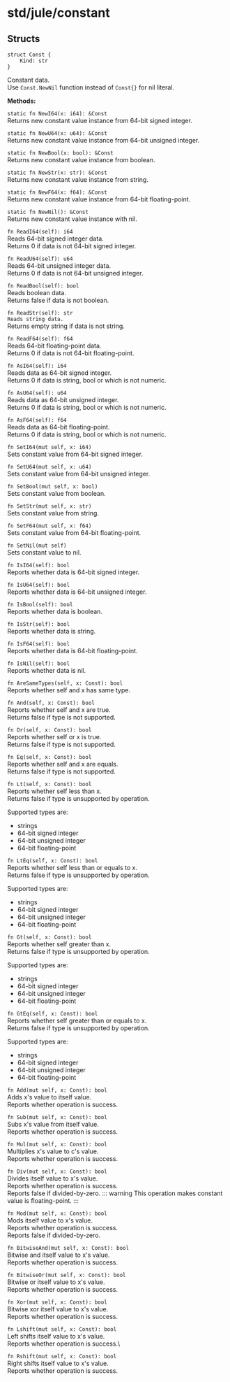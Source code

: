 # std/jule/constant

## Structs
```jule
struct Const {
    Kind: str
}
```
Constant data.\
Use `Const.NewNil` function instead of `Const{}` for nil literal.

**Methods:**

`static fn NewI64(x: i64): &Const`\
Returns new constant value instance from 64-bit signed integer.

`static fn NewU64(x: u64): &Const`\
Returns new constant value instance from 64-bit unsigned integer.

`static fn NewBool(x: bool): &Const`\
Returns new constant value instance from boolean.

`static fn NewStr(x: str): &Const`\
Returns new constant value instance from string.

`static fn NewF64(x: f64): &Const`\
Returns new constant value instance from 64-bit floating-point.

`static fn NewNil(): &Const`\
Returns new constant value instance with nil. 

`fn ReadI64(self): i64`\
Reads 64-bit signed integer data.\
Returns 0 if data is not 64-bit signed integer.

`fn ReadU64(self): u64`\
Reads 64-bit unsigned integer data.\
Returns 0 if data is not 64-bit unsigned integer.

`fn ReadBool(self): bool`\
Reads boolean data.\
Returns false if data is not boolean.

`fn ReadStr(self): str`\
`Reads string data.`\
Returns empty string if data is not string.

`fn ReadF64(self): f64`\
Reads 64-bit floating-point data.\
Returns 0 if data is not 64-bit floating-point.

`fn AsI64(self): i64`\
Reads data as 64-bit signed integer.\
Returns 0 if data is string, bool or which is not numeric.

`fn AsU64(self): u64`\
Reads data as 64-bit unsigned integer.\
Returns 0 if data is string, bool or which is not numeric.

`fn AsF64(self): f64`\
Reads data as 64-bit floating-point.\
Returns 0 if data is string, bool or which is not numeric.

`fn SetI64(mut self, x: i64)`\
Sets constant value from 64-bit signed integer.

`fn SetU64(mut self, x: u64)`\
Sets constant value from 64-bit unsigned integer.

`fn SetBool(mut self, x: bool)`\
Sets constant value from boolean.

`fn SetStr(mut self, x: str)`\
Sets constant value from string.

`fn SetF64(mut self, x: f64)`\
Sets constant value from 64-bit floating-point.

`fn SetNil(mut self)`\
Sets constant value to nil.

`fn IsI64(self): bool`\
Reports whether data is 64-bit signed integer.

`fn IsU64(self): bool`\
Reports whether data is 64-bit unsigned integer.

`fn IsBool(self): bool`\
Reports whether data is boolean.

`fn IsStr(self): bool`\
Reports whether data is string.

`fn IsF64(self): bool`\
Reports whether data is 64-bit floating-point.

`fn IsNil(self): bool`\
Reports whether data is nil.

`fn AreSameTypes(self, x: Const): bool`\
Reports whether self and x has same type.

`fn And(self, x: Const): bool`\
Reports whether self and x are true.\
Returns false if type is not supported.

`fn Or(self, x: Const): bool`\
Reports whether self or x is true.\
Returns false if type is not supported.

`fn Eq(self, x: Const): bool`\
Reports whether self and x are equals.\
Returns false if type is not supported. 

`fn Lt(self, x: Const): bool`\
Reports whether self less than x.\
Returns false if type is unsupported by operation.

Supported types are:
- strings
- 64-bit signed integer
- 64-bit unsigned integer
- 64-bit floating-point

`fn LtEq(self, x: Const): bool`\
Reports whether self less than or equals to x.\
Returns false if type is unsupported by operation.

Supported types are:
- strings
- 64-bit signed integer
- 64-bit unsigned integer
- 64-bit floating-point

`fn Gt(self, x: Const): bool`\
Reports whether self greater than x.\
Returns false if type is unsupported by operation.

Supported types are:
- strings
- 64-bit signed integer
- 64-bit unsigned integer
- 64-bit floating-point

`fn GtEq(self, x: Const): bool`\
Reports whether self greater than or equals to x.\
Returns false if type is unsupported by operation.

Supported types are:
- strings
- 64-bit signed integer
- 64-bit unsigned integer
- 64-bit floating-point

`fn Add(mut self, x: Const): bool`\
Adds x's value to itself value.\
Reports whether operation is success.

`fn Sub(mut self, x: Const): bool`\
Subs x's value from itself value.\
Reports whether operation is success.

`fn Mul(mut self, x: Const): bool`\
Multiplies x's value to c's value.\
Reports whether operation is success.

`fn Div(mut self, x: Const): bool`\
Divides itself value to x's value.\
Reports whether operation is success.\
Reports false if divided-by-zero.
::: warning
This operation makes constant value is floating-point.
:::

`fn Mod(mut self, x: Const): bool`\
Mods itself value to x's value.\
Reports whether operation is success.\
Reports false if divided-by-zero.

`fn BitwiseAnd(mut self, x: Const): bool`\
Bitwise and itself value to x's value.\
Reports whether operation is success.

`fn BitwiseOr(mut self, x: Const): bool`\
Bitwise or itself value to x's value.\
Reports whether operation is success.

`fn Xor(mut self, x: Const): bool`\
Bitwise xor itself value to x's value.\
Reports whether operation is success.

`fn Lshift(mut self, x: Const): bool`\
Left shifts itself value to x's value.\
Reports whether operation is success.\

`fn Rshift(mut self, x: Const): bool`\
Right shifts itself value to x's value.\
Reports whether operation is success. 
